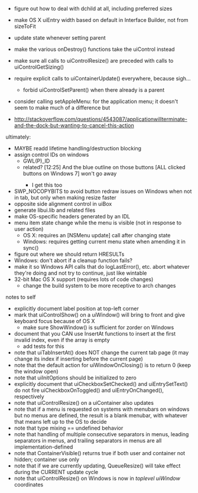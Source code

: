 - figure out how to deal with dchild at all, including preferred sizes
- make OS X uiEntry width based on default in Interface Builder, not from sizeToFit
- update state whenever setting parent
- make the various onDestroy() functions take the uiControl instead
- make sure all calls to uiControlResize() are preceded with calls to uiControlGetSizing()

- require explicit calls to uiContainerUpdate() everywhere, because sigh...
	- forbid uiControlSetParent() when there already is a parent
- consider calling setAppleMenu: for the application menu; it doesn't seem to make much of a difference but
- http://stackoverflow.com/questions/4543087/applicationwillterminate-and-the-dock-but-wanting-to-cancel-this-action

ultimately:
- MAYBE readd lifetime handling/destruction blocking
- assign control IDs on windows
	- GWL(P)_ID
	- related? [12:25] <ZeroOne> And the blue outline on those buttons [ALL clicked buttons on Windows 7] won't go away
		- I get this too
- SWP_NOCOPYBITS to avoid button redraw issues on Windows when not in tab, but only when making resize faster
- opposite side alignment control in uiBox
- generate libui.lib and related files
- make OS-specific headers generated by an IDL
- menu item state change while the menu is visible (not in response to user action)
	- OS X: requires an [NSMenu update] call after changing state
	- Windows: requires getting current menu state when amending it in sync()
- figure out where we should return HRESULTs
- Windows: don't abort if a cleanup function fails?
- make it so Windows API calls that do logLastError(), etc. abort whatever they're doing and not try to continue, just like wintable
- 32-bit Mac OS X support (requires lots of code changes)
	- change the build system to be more receptive to arch changes

notes to self
- explicitly document label position at top-left corner
- mark that uiControlShow() on a uiWindow() will bring to front and give keyboard focus because of OS X
	- make sure ShowWindow() is sufficient for zorder on Windows
- document that you CAN use InsertAt functions to insert at the first invalid index, even if the array is empty
	- add tests for this
- note that uiTabInsertAt() does NOT change the current tab page (it may change its index if inserting before the current page)
- note that the default action for uiWindowOnClosing() is to return 0 (keep the window open)
- note that uiInitOptions should be initialized to zero
- explicitly document that uiCheckboxSetChecked() and uiEntrySetText() do not fire uiCheckboxOnToggled() and uiEntryOnChanged(), respectively
- note that uiControlResize() on a uiContainer also updates
- note that if a menu is requested on systems with menubars on windows but no menus are defined, the result is a blank menubar, with whatever that means left up to the OS to decide
- note that type mixing == undefined behavior
- note that handling of multiple consecutive separators in menus, leading separators in menus, and trailing separators in menus are all implementation-defined
- note that ContainerVisible() returns true if both user and container not hidden; container use only
- note that if we are currently updating, QueueResize() will take effect during the CURRENT update cycle
- note that uiControlResize() on Windows is now in *toplevel uiWindow* coordinates
